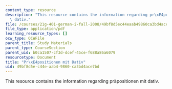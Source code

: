 ```yaml
---
content_type: resource
description: "This resource contains the information regarding pr\xE4positionen mit\
  \ dativ."
file: /courses/21g-401-german-i-fall-2008/49bf8d5ec44eaab49860ca3bd4ace7bd_MIT21G_401F08_dativ_pra.pdf
file_type: application/pdf
learning_resource_types: []
ocw_type: OCWFile
parent_title: Study Materials
parent_type: CourseSection
parent_uid: b0ca1507-cf3d-dcef-45ce-f688a86a6079
resourcetype: Document
title: "Pr\xE4positionen mit Dativ"
uid: 49bf8d5e-c44e-aab4-9860-ca3bd4ace7bd
---
```

This resource contains the information regarding präpositionen mit dativ.

